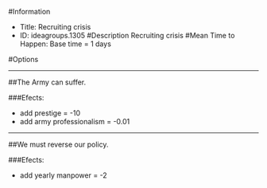#Information
 - Title: Recruiting crisis
 - ID: ideagroups.1305
#Description
Recruiting crisis
#Mean Time to Happen:
Base time = 1 days

#Options

___
##The Army can suffer.

###Efects:<ul><li>add prestige = -10</li><li>add army professionalism = -0.01</li></ul>

___
##We must reverse our policy.

###Efects:<ul><li>add yearly manpower = -2</li></ul>
